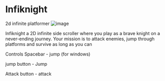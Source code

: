 # Infiknight
2d infinite platformer
![image](https://user-images.githubusercontent.com/114738222/229395329-7a26a60d-4105-40fc-b08a-cf6854d817ed.png)



Infiknight a 2D infinite side scroller where you play as a brave knight on a never-ending journey. 
Your mission is to attack enemies, jump through platforms and survive as long as you can 

Controls
Spacebar - jump (for windows)

jump button - Jump

Attack button - attack

